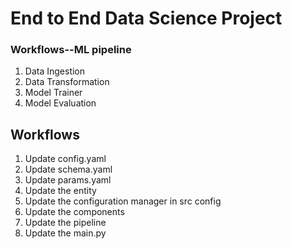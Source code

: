 # End to End Data Science Project

### Workflows--ML pipeline

1. Data Ingestion
2. Data Transformation
3. Model Trainer
4. Model Evaluation

## Workflows
1. Update config.yaml
2. Update schema.yaml
3. Update params.yaml
4. Update the entity
5. Update the configuration manager in src config
6. Update the components
7. Update the pipeline
8. Update the main.py